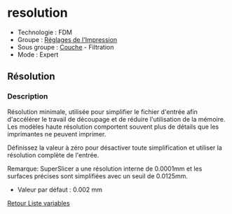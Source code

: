 # resolution

* Technologie : FDM
* Groupe : [Réglages de l'Impression](../print_settings/print_settings.md)
* Sous groupe : [Couche](../print_settings/print_settings.md#couche) - Filtration
* Mode : Expert

## Résolution

### Description

Résolution minimale, utilisée pour simplifier le fichier d'entrée afin d'accélérer le travail de découpage et de réduire l'utilisation de la mémoire. Les modèles haute résolution comportent souvent plus de détails que les imprimantes ne peuvent imprimer.

Définissez la valeur à zéro pour désactiver toute simplification et utiliser la résolution complète de l'entrée.

Remarque: SuperSlicer a une résolution interne de 0.0001mm et les surfaces précises sont simplifiées avec un seuil de 0.0125mm.

* Valeur par défaut : 0.002 mm
 
[Retour Liste variables](variable_list.md)
